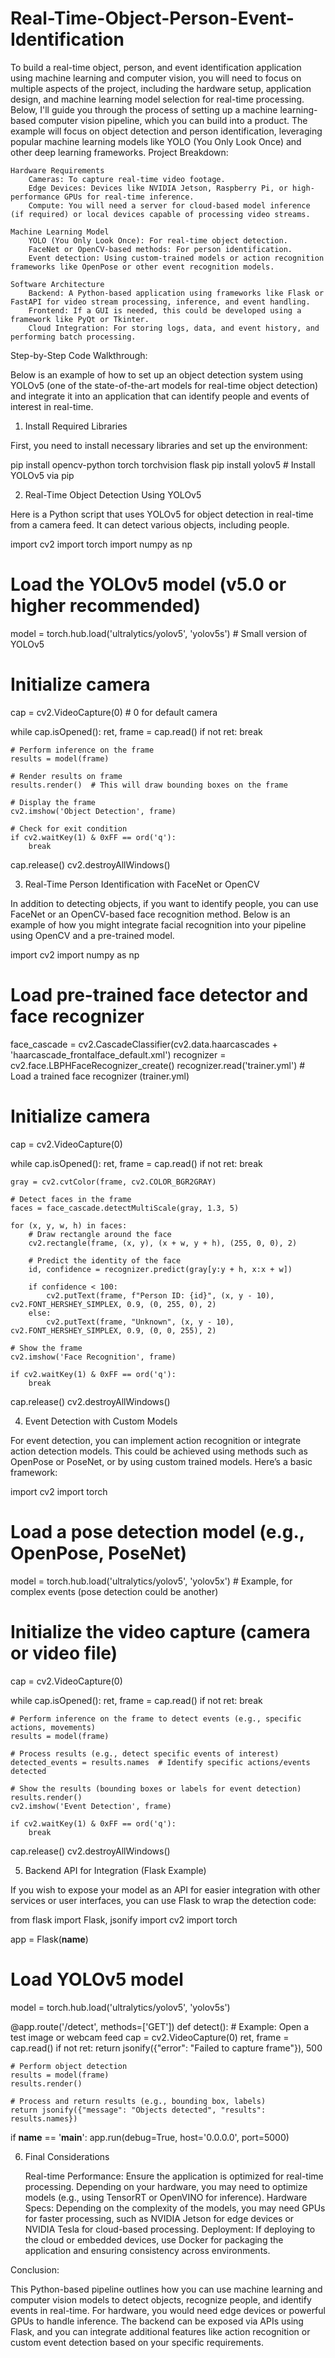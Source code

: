 # Real-Time-Object-Person-Event-Identification
To build a real-time object, person, and event identification application using machine learning and computer vision, you will need to focus on multiple aspects of the project, including the hardware setup, application design, and machine learning model selection for real-time processing. Below, I'll guide you through the process of setting up a machine learning-based computer vision pipeline, which you can build into a product. The example will focus on object detection and person identification, leveraging popular machine learning models like YOLO (You Only Look Once) and other deep learning frameworks.
Project Breakdown:

    Hardware Requirements
        Cameras: To capture real-time video footage.
        Edge Devices: Devices like NVIDIA Jetson, Raspberry Pi, or high-performance GPUs for real-time inference.
        Compute: You will need a server for cloud-based model inference (if required) or local devices capable of processing video streams.

    Machine Learning Model
        YOLO (You Only Look Once): For real-time object detection.
        FaceNet or OpenCV-based methods: For person identification.
        Event detection: Using custom-trained models or action recognition frameworks like OpenPose or other event recognition models.

    Software Architecture
        Backend: A Python-based application using frameworks like Flask or FastAPI for video stream processing, inference, and event handling.
        Frontend: If a GUI is needed, this could be developed using a framework like PyQt or Tkinter.
        Cloud Integration: For storing logs, data, and event history, and performing batch processing.

Step-by-Step Code Walkthrough:

Below is an example of how to set up an object detection system using YOLOv5 (one of the state-of-the-art models for real-time object detection) and integrate it into an application that can identify people and events of interest in real-time.
1. Install Required Libraries

First, you need to install necessary libraries and set up the environment:

pip install opencv-python torch torchvision flask
pip install yolov5  # Install YOLOv5 via pip

2. Real-Time Object Detection Using YOLOv5

Here is a Python script that uses YOLOv5 for object detection in real-time from a camera feed. It can detect various objects, including people.

import cv2
import torch
import numpy as np

# Load the YOLOv5 model (v5.0 or higher recommended)
model = torch.hub.load('ultralytics/yolov5', 'yolov5s')  # Small version of YOLOv5

# Initialize camera
cap = cv2.VideoCapture(0)  # 0 for default camera

while cap.isOpened():
    ret, frame = cap.read()
    if not ret:
        break

    # Perform inference on the frame
    results = model(frame)

    # Render results on frame
    results.render()  # This will draw bounding boxes on the frame

    # Display the frame
    cv2.imshow('Object Detection', frame)

    # Check for exit condition
    if cv2.waitKey(1) & 0xFF == ord('q'):
        break

cap.release()
cv2.destroyAllWindows()

3. Real-Time Person Identification with FaceNet or OpenCV

In addition to detecting objects, if you want to identify people, you can use FaceNet or an OpenCV-based face recognition method. Below is an example of how you might integrate facial recognition into your pipeline using OpenCV and a pre-trained model.

import cv2
import numpy as np

# Load pre-trained face detector and face recognizer
face_cascade = cv2.CascadeClassifier(cv2.data.haarcascades + 'haarcascade_frontalface_default.xml')
recognizer = cv2.face.LBPHFaceRecognizer_create()
recognizer.read('trainer.yml')  # Load a trained face recognizer (trainer.yml)

# Initialize camera
cap = cv2.VideoCapture(0)

while cap.isOpened():
    ret, frame = cap.read()
    if not ret:
        break

    gray = cv2.cvtColor(frame, cv2.COLOR_BGR2GRAY)
    
    # Detect faces in the frame
    faces = face_cascade.detectMultiScale(gray, 1.3, 5)

    for (x, y, w, h) in faces:
        # Draw rectangle around the face
        cv2.rectangle(frame, (x, y), (x + w, y + h), (255, 0, 0), 2)

        # Predict the identity of the face
        id, confidence = recognizer.predict(gray[y:y + h, x:x + w])
        
        if confidence < 100:
            cv2.putText(frame, f"Person ID: {id}", (x, y - 10), cv2.FONT_HERSHEY_SIMPLEX, 0.9, (0, 255, 0), 2)
        else:
            cv2.putText(frame, "Unknown", (x, y - 10), cv2.FONT_HERSHEY_SIMPLEX, 0.9, (0, 0, 255), 2)

    # Show the frame
    cv2.imshow('Face Recognition', frame)

    if cv2.waitKey(1) & 0xFF == ord('q'):
        break

cap.release()
cv2.destroyAllWindows()

4. Event Detection with Custom Models

For event detection, you can implement action recognition or integrate action detection models. This could be achieved using methods such as OpenPose or PoseNet, or by using custom trained models. Here’s a basic framework:

import cv2
import torch

# Load a pose detection model (e.g., OpenPose, PoseNet)
model = torch.hub.load('ultralytics/yolov5', 'yolov5x')  # Example, for complex events (pose detection could be another)

# Initialize the video capture (camera or video file)
cap = cv2.VideoCapture(0)

while cap.isOpened():
    ret, frame = cap.read()
    if not ret:
        break

    # Perform inference on the frame to detect events (e.g., specific actions, movements)
    results = model(frame)

    # Process results (e.g., detect specific events of interest)
    detected_events = results.names  # Identify specific actions/events detected

    # Show the results (bounding boxes or labels for event detection)
    results.render()
    cv2.imshow('Event Detection', frame)

    if cv2.waitKey(1) & 0xFF == ord('q'):
        break

cap.release()
cv2.destroyAllWindows()

5. Backend API for Integration (Flask Example)

If you wish to expose your model as an API for easier integration with other services or user interfaces, you can use Flask to wrap the detection code:

from flask import Flask, jsonify
import cv2
import torch

app = Flask(__name__)

# Load YOLOv5 model
model = torch.hub.load('ultralytics/yolov5', 'yolov5s')

@app.route('/detect', methods=['GET'])
def detect():
    # Example: Open a test image or webcam feed
    cap = cv2.VideoCapture(0)
    ret, frame = cap.read()
    if not ret:
        return jsonify({"error": "Failed to capture frame"}), 500

    # Perform object detection
    results = model(frame)
    results.render()

    # Process and return results (e.g., bounding box, labels)
    return jsonify({"message": "Objects detected", "results": results.names})

if __name__ == '__main__':
    app.run(debug=True, host='0.0.0.0', port=5000)

6. Final Considerations

    Real-time Performance: Ensure the application is optimized for real-time processing. Depending on your hardware, you may need to optimize models (e.g., using TensorRT or OpenVINO for inference).
    Hardware Specs: Depending on the complexity of the models, you may need GPUs for faster processing, such as NVIDIA Jetson for edge devices or NVIDIA Tesla for cloud-based processing.
    Deployment: If deploying to the cloud or embedded devices, use Docker for packaging the application and ensuring consistency across environments.

Conclusion:

This Python-based pipeline outlines how you can use machine learning and computer vision models to detect objects, recognize people, and identify events in real-time. For hardware, you would need edge devices or powerful GPUs to handle inference. The backend can be exposed via APIs using Flask, and you can integrate additional features like action recognition or custom event detection based on your specific requirements.
